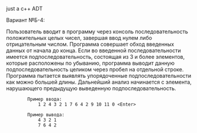 just a c++ ADT

Вариант №Б-4:

Пользователь вводит в программу через консоль последовательность положительных целых чисел, завершая ввод нулем либо отрицательным числом. Программа совершает обход введенных данных от начала до конца. Если во введенной последовательности имеется подпоследовательность, состоящая из 3 и более элементов, которые расположены по убыванию, программа выводит данную подпоследовательность целиком через пробел на отдельной строке. Программа пытается выявлять упорядоченные подпоследовательности как можно большей длины. Дальнейший анализ начинается с элемента, нарушающего предыдущую выведенную подпоследовательность. 

            Пример ввода:
                1 2 4 3 2 1 7 6 4 2 9 10 11 0 <Enter>

            Пример вывода:
                4 3 2 1
                7 6 4 2

